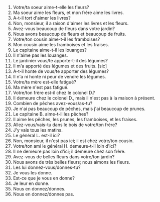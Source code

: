 1. Votre/ta soeur aime-t-elle les fleurs?
2. Ma soeur aime les fleurs, et mon frère aime les livres.
3. A-t-il tort d'aimer les livres?
4. Non, monsieur, il a raison d'aimer les livres et les fleurs.
5. Avez-vous beaucoup de fleurs dans votre jardin?
6. Nous avons beaucoup de fleurs et beaucoup de fruits.
7. Votre/ton cousin aime-t-il les framboises?
8. Mon cousin aime les framboises et les fraises.
9. Le capitaine aime-t-il les louanges?
10. Il n'aime pas les louanges.
11. Le jardinier vous/te apporte-t-il des légumes?
12. Il m'a apporté des légumes et des fruits. [sic]
13. A-t-il honte de vous/te apporter des légumes?
14. Il n'a ni honte ni peur de vendre les légumes.
15. Votre/ta mère est-elle fatigué?
16. Ma mère n'est pas fatigué.
17. Votre/ton frère est-il chez le colonel D.?
18. Il demeure chez le colonel D., mais il n'est pas à la maison à présent.
19. Combien de pêches avez-vous/as-tu?
20. Je n'ai pas beaucoup de pêches, mais j'ai beaucoup de prunes.
21. Le capitaine B. aime-t-il les pêches?
22. Il aime les pêches, les prunes, les framboises, et les fraises.
23. Allez-vous/vais-tu dans le bois de votre/ton frère?
24. J'y vais tous les matins.
25. Le général L. est-il ici?
26. Non, monsieur, il n'est pas ici; il est chez votre/ton cousin.
27. Votre/ton ami le général H. demeure-t-il loin d'ici?
28. Il ne demeure pas loin d'ici; il demeure chez son frère.
29. Avez-vous de belles fleurs dans votre/ton jardin?
30. Nous avons de très belles fleurs; nous aimons les fleurs.
31. Les lui donnez-vous/donnes-tu?
32. Je vous les donne.
33. Est-ce que je vous en donne?
34. Je leur en donne.
35. Nous en donnez/donnes.
36. Nous en donnez/donnes pas.
